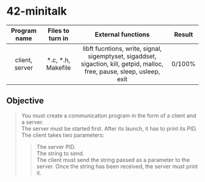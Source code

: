 # 42-minitalk

Program name | Files to turn in | External functions | Result
:---: | :---: | :---: | :--:
client, server	| *.c, *.h, Makefile| libft fucntions, write, signal, sigemptyset, sigaddset, sigaction, kill, getpid, malloc, free, pause, sleep, usleep, exit | 0/100%

## Objective

> You must create a communication program in the form of a client and a server.   
> The server must be started first. After its launch, it has to print its PID.   
The client takes two parameters:
>> The server PID.  
The string to send.  
The client must send the string passed as a parameter to the server.
Once the string has been received, the server must print it.


